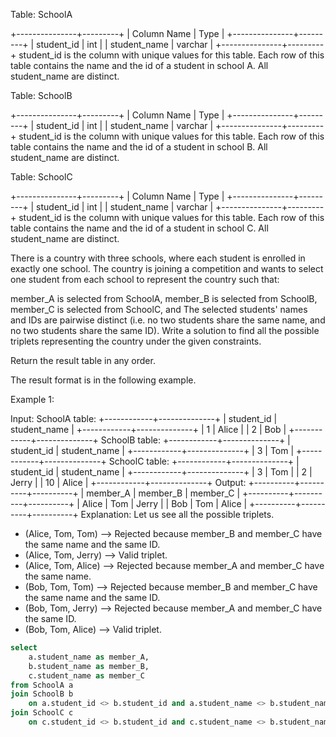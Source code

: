 Table: SchoolA

+---------------+---------+
| Column Name   | Type    |
+---------------+---------+
| student_id    | int     |
| student_name  | varchar |
+---------------+---------+
student_id is the column with unique values for this table.
Each row of this table contains the name and the id of a student in school A.
All student_name are distinct.
 

Table: SchoolB

+---------------+---------+
| Column Name   | Type    |
+---------------+---------+
| student_id    | int     |
| student_name  | varchar |
+---------------+---------+
student_id is the column with unique values for this table.
Each row of this table contains the name and the id of a student in school B.
All student_name are distinct.
 

Table: SchoolC

+---------------+---------+
| Column Name   | Type    |
+---------------+---------+
| student_id    | int     |
| student_name  | varchar |
+---------------+---------+
student_id is the column with unique values for this table.
Each row of this table contains the name and the id of a student in school C.
All student_name are distinct.
 

There is a country with three schools, where each student is enrolled in exactly one school. The country is joining a competition and wants to select one student from each school to represent the country such that:

member_A is selected from SchoolA,
member_B is selected from SchoolB,
member_C is selected from SchoolC, and
The selected students' names and IDs are pairwise distinct (i.e. no two students share the same name, and no two students share the same ID).
Write a solution to find all the possible triplets representing the country under the given constraints.

Return the result table in any order.

The result format is in the following example.

 

Example 1:

Input: 
SchoolA table:
+------------+--------------+
| student_id | student_name |
+------------+--------------+
| 1          | Alice        |
| 2          | Bob          |
+------------+--------------+
SchoolB table:
+------------+--------------+
| student_id | student_name |
+------------+--------------+
| 3          | Tom          |
+------------+--------------+
SchoolC table:
+------------+--------------+
| student_id | student_name |
+------------+--------------+
| 3          | Tom          |
| 2          | Jerry        |
| 10         | Alice        |
+------------+--------------+
Output: 
+----------+----------+----------+
| member_A | member_B | member_C |
+----------+----------+----------+
| Alice    | Tom      | Jerry    |
| Bob      | Tom      | Alice    |
+----------+----------+----------+
Explanation: 
Let us see all the possible triplets.
- (Alice, Tom, Tom) --> Rejected because member_B and member_C have the same name and the same ID.
- (Alice, Tom, Jerry) --> Valid triplet.
- (Alice, Tom, Alice) --> Rejected because member_A and member_C have the same name.
- (Bob, Tom, Tom) --> Rejected because member_B and member_C have the same name and the same ID.
- (Bob, Tom, Jerry) --> Rejected because member_A and member_C have the same ID.
- (Bob, Tom, Alice) --> Valid triplet.


```sql
select
    a.student_name as member_A,
    b.student_name as member_B,
    c.student_name as member_C
from SchoolA a
join SchoolB b
    on a.student_id <> b.student_id and a.student_name <> b.student_name
join SchoolC c
    on c.student_id <> b.student_id and c.student_name <> b.student_name and c.student_id <> a.student_id and c.student_name <> a.student_name
```